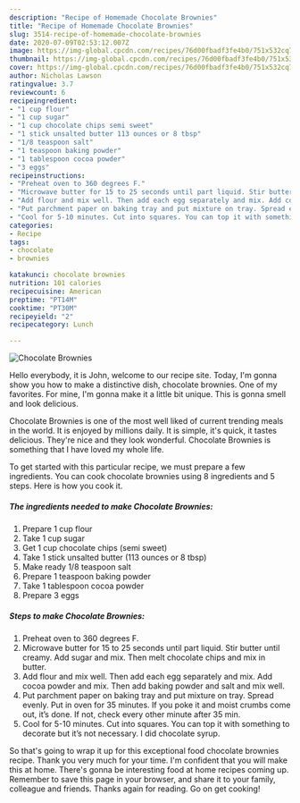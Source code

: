 ```yaml
---
description: "Recipe of Homemade Chocolate Brownies"
title: "Recipe of Homemade Chocolate Brownies"
slug: 3514-recipe-of-homemade-chocolate-brownies
date: 2020-07-09T02:53:12.007Z
image: https://img-global.cpcdn.com/recipes/76d00fbadf3fe4b0/751x532cq70/chocolate-brownies-recipe-main-photo.jpg
thumbnail: https://img-global.cpcdn.com/recipes/76d00fbadf3fe4b0/751x532cq70/chocolate-brownies-recipe-main-photo.jpg
cover: https://img-global.cpcdn.com/recipes/76d00fbadf3fe4b0/751x532cq70/chocolate-brownies-recipe-main-photo.jpg
author: Nicholas Lawson
ratingvalue: 3.7
reviewcount: 6
recipeingredient:
- "1 cup flour"
- "1 cup sugar"
- "1 cup chocolate chips semi sweet"
- "1 stick unsalted butter 113 ounces or 8 tbsp"
- "1/8 teaspoon salt"
- "1 teaspoon baking powder"
- "1 tablespoon cocoa powder"
- "3 eggs"
recipeinstructions:
- "Preheat oven to 360 degrees F."
- "Microwave butter for 15 to 25 seconds until part liquid. Stir butter until creamy. Add sugar and mix. Then melt chocolate chips and mix in butter."
- "Add flour and mix well. Then add each egg separately and mix. Add cocoa powder and mix. Then add baking powder and salt and mix well."
- "Put parchment paper on baking tray and put mixture on tray. Spread evenly. Put in oven for 35 minutes. If you poke it and moist crumbs come out, it’s done. If not, check every other minute after 35 min."
- "Cool for 5-10 minutes. Cut into squares. You can top it with something to decorate but it’s not necessary. I did chocolate syrup."
categories:
- Recipe
tags:
- chocolate
- brownies

katakunci: chocolate brownies 
nutrition: 101 calories
recipecuisine: American
preptime: "PT14M"
cooktime: "PT30M"
recipeyield: "2"
recipecategory: Lunch

---
```



![Chocolate Brownies](https://img-global.cpcdn.com/recipes/76d00fbadf3fe4b0/751x532cq70/chocolate-brownies-recipe-main-photo.jpg)

Hello everybody, it is John, welcome to our recipe site. Today, I'm gonna show you how to make a distinctive dish, chocolate brownies. One of my favorites. For mine, I'm gonna make it a little bit unique. This is gonna smell and look delicious.

Chocolate Brownies is one of the most well liked of current trending meals in the world. It is enjoyed by millions daily. It is simple, it's quick, it tastes delicious. They're nice and they look wonderful. Chocolate Brownies is something that I have loved my whole life.




To get started with this particular recipe, we must prepare a few ingredients. You can cook chocolate brownies using 8 ingredients and 5 steps. Here is how you cook it.

<!--inarticleads1-->

##### The ingredients needed to make Chocolate Brownies:

1. Prepare 1 cup flour
1. Take 1 cup sugar
1. Get 1 cup chocolate chips (semi sweet)
1. Take 1 stick unsalted butter (113 ounces or 8 tbsp)
1. Make ready 1/8 teaspoon salt
1. Prepare 1 teaspoon baking powder
1. Take 1 tablespoon cocoa powder
1. Prepare 3 eggs




<!--inarticleads2-->

##### Steps to make Chocolate Brownies:

1. Preheat oven to 360 degrees F.
1. Microwave butter for 15 to 25 seconds until part liquid. Stir butter until creamy. Add sugar and mix. Then melt chocolate chips and mix in butter.
1. Add flour and mix well. Then add each egg separately and mix. Add cocoa powder and mix. Then add baking powder and salt and mix well.
1. Put parchment paper on baking tray and put mixture on tray. Spread evenly. Put in oven for 35 minutes. If you poke it and moist crumbs come out, it’s done. If not, check every other minute after 35 min.
1. Cool for 5-10 minutes. Cut into squares. You can top it with something to decorate but it’s not necessary. I did chocolate syrup.




So that's going to wrap it up for this exceptional food chocolate brownies recipe. Thank you very much for your time. I'm confident that you will make this at home. There's gonna be interesting food at home recipes coming up. Remember to save this page in your browser, and share it to your family, colleague and friends. Thanks again for reading. Go on get cooking!
